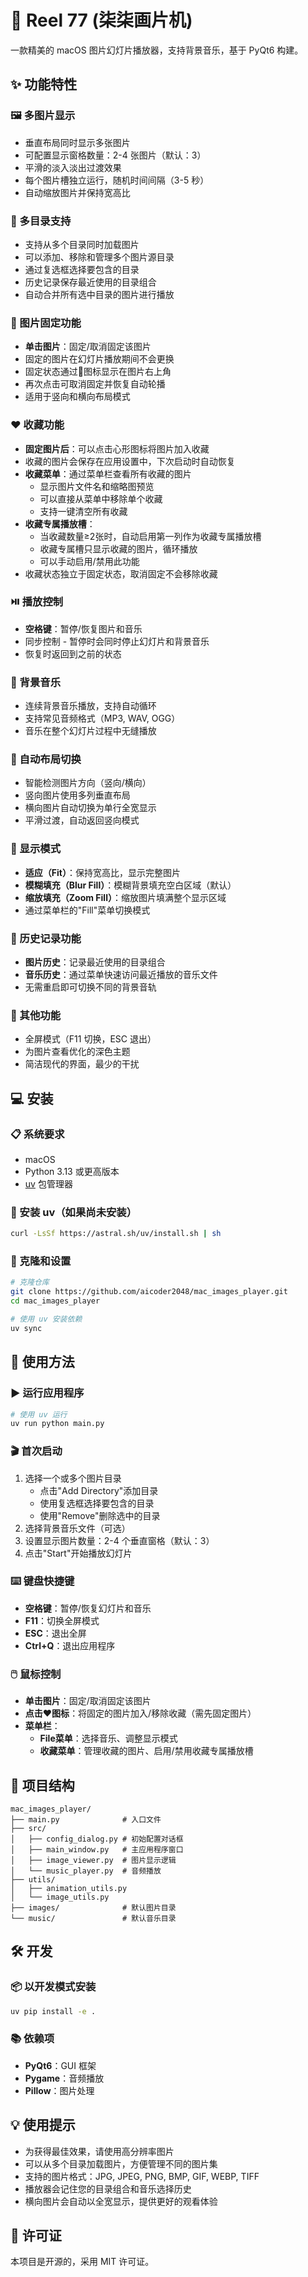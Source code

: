 # 🎨 Reel 77 (柒柒画片机)

一款精美的 macOS 图片幻灯片播放器，支持背景音乐，基于 PyQt6 构建。

## ✨ 功能特性

### 🖼️ 多图片显示
- 垂直布局同时显示多张图片
- 可配置显示窗格数量：2-4 张图片（默认：3）
- 平滑的淡入淡出过渡效果
- 每个图片槽独立运行，随机时间间隔（3-5 秒）
- 自动缩放图片并保持宽高比

### 📁 多目录支持
- 支持从多个目录同时加载图片
- 可以添加、移除和管理多个图片源目录
- 通过复选框选择要包含的目录
- 历史记录保存最近使用的目录组合
- 自动合并所有选中目录的图片进行播放

### 📌 图片固定功能
- **单击图片**：固定/取消固定该图片
- 固定的图片在幻灯片播放期间不会更换
- 固定状态通过📌图标显示在图片右上角
- 再次点击可取消固定并恢复自动轮播
- 适用于竖向和横向布局模式

### ❤️ 收藏功能
- **固定图片后**：可以点击心形图标将图片加入收藏
- 收藏的图片会保存在应用设置中，下次启动时自动恢复
- **收藏菜单**：通过菜单栏查看所有收藏的图片
  - 显示图片文件名和缩略图预览
  - 可以直接从菜单中移除单个收藏
  - 支持一键清空所有收藏
- **收藏专属播放槽**：
  - 当收藏数量≥2张时，自动启用第一列作为收藏专属播放槽
  - 收藏专属槽只显示收藏的图片，循环播放
  - 可以手动启用/禁用此功能
- 收藏状态独立于固定状态，取消固定不会移除收藏

### ⏯️ 播放控制
- **空格键**：暂停/恢复图片和音乐
- 同步控制 - 暂停时会同时停止幻灯片和背景音乐
- 恢复时返回到之前的状态

### 🎵 背景音乐
- 连续背景音乐播放，支持自动循环
- 支持常见音频格式（MP3, WAV, OGG）
- 音乐在整个幻灯片过程中无缝播放

### 🔄 自动布局切换
- 智能检测图片方向（竖向/横向）
- 竖向图片使用多列垂直布局
- 横向图片自动切换为单行全宽显示
- 平滑过渡，自动返回竖向模式

### 🎨 显示模式
- **适应（Fit）**：保持宽高比，显示完整图片
- **模糊填充（Blur Fill）**：模糊背景填充空白区域（默认）
- **缩放填充（Zoom Fill）**：缩放图片填满整个显示区域
- 通过菜单栏的"Fill"菜单切换模式

### 📝 历史记录功能
- **图片历史**：记录最近使用的目录组合
- **音乐历史**：通过菜单快速访问最近播放的音乐文件
- 无需重启即可切换不同的背景音轨

### 🔧 其他功能
- 全屏模式（F11 切换，ESC 退出）
- 为图片查看优化的深色主题
- 简洁现代的界面，最少的干扰

## 💻 安装

### 📋 系统要求
- macOS
- Python 3.13 或更高版本
- [uv](https://github.com/astral-sh/uv) 包管理器

### 🔧 安装 uv（如果尚未安装）
```bash
curl -LsSf https://astral.sh/uv/install.sh | sh
```

### 🚀 克隆和设置
```bash
# 克隆仓库
git clone https://github.com/aicoder2048/mac_images_player.git
cd mac_images_player

# 使用 uv 安装依赖
uv sync
```

## 🎯 使用方法

### ▶️ 运行应用程序
```bash
# 使用 uv 运行
uv run python main.py
```

### 🎬 首次启动
1. 选择一个或多个图片目录
   - 点击"Add Directory"添加目录
   - 使用复选框选择要包含的目录
   - 使用"Remove"删除选中的目录
2. 选择背景音乐文件（可选）
3. 设置显示图片数量：2-4 个垂直窗格（默认：3）
4. 点击"Start"开始播放幻灯片

### ⌨️ 键盘快捷键
- **空格键**：暂停/恢复幻灯片和音乐
- **F11**：切换全屏模式
- **ESC**：退出全屏
- **Ctrl+Q**：退出应用程序

### 🖱️ 鼠标控制
- **单击图片**：固定/取消固定该图片
- **点击❤️图标**：将固定的图片加入/移除收藏（需先固定图片）
- **菜单栏**：
  - **File菜单**：选择音乐、调整显示模式
  - **收藏菜单**：管理收藏的图片、启用/禁用收藏专属播放槽

## 📂 项目结构
```
mac_images_player/
├── main.py              # 入口文件
├── src/
│   ├── config_dialog.py # 初始配置对话框
│   ├── main_window.py   # 主应用程序窗口
│   ├── image_viewer.py  # 图片显示逻辑
│   └── music_player.py  # 音频播放
├── utils/
│   ├── animation_utils.py
│   └── image_utils.py
├── images/              # 默认图片目录
└── music/               # 默认音乐目录
```

## 🛠️ 开发

### 📦 以开发模式安装
```bash
uv pip install -e .
```

### 📚 依赖项
- **PyQt6**：GUI 框架
- **Pygame**：音频播放
- **Pillow**：图片处理

## 💡 使用提示
- 为获得最佳效果，请使用高分辨率图片
- 可以从多个目录加载图片，方便管理不同的图片集
- 支持的图片格式：JPG, JPEG, PNG, BMP, GIF, WEBP, TIFF
- 播放器会记住您的目录组合和音乐选择历史
- 横向图片会自动以全宽显示，提供更好的观看体验

## 📄 许可证
本项目是开源的，采用 MIT 许可证。